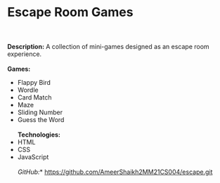 # Escape Room Games
<br></br>
**Description:**
A collection of mini-games designed as an escape room experience. 
<br></br>
**Games:**
- Flappy Bird
- Wordle
- Card Match
- Maze
- Sliding Number
- Guess the Word
<br></br>
**Technologies:**
- HTML
- CSS
- JavaScript
<br></br>
*GitHub:**
https://github.com/AmeerShaikh2MM21CS004/escape.git